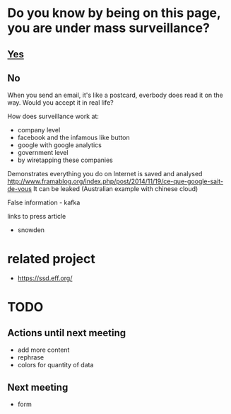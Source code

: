 # Do you know by being on this page, you are under mass surveillance?

## [Yes](https://github.com/pierreozoux/ihavesomethingtohi.de/blob/master/somethingtohide.md)

## No

When you send an email, it's like a postcard, everbody does read it on the way.
Would you accept it in real life?

How does surveillance work at:
- company level
 - facebook and the infamous like button
 - google with google analytics
- government level
 - by wiretapping these companies

Demonstrates everything you do on Internet is saved and analysed
http://www.framablog.org/index.php/post/2014/11/19/ce-que-google-sait-de-vous
It can be leaked
(Australian example with chinese cloud)

False information - kafka

links to press article
- snowden

# related project

- https://ssd.eff.org/

# TODO
## Actions until next meeting
- add more content
- rephrase
- colors for quantity of data

## Next meeting
- form
